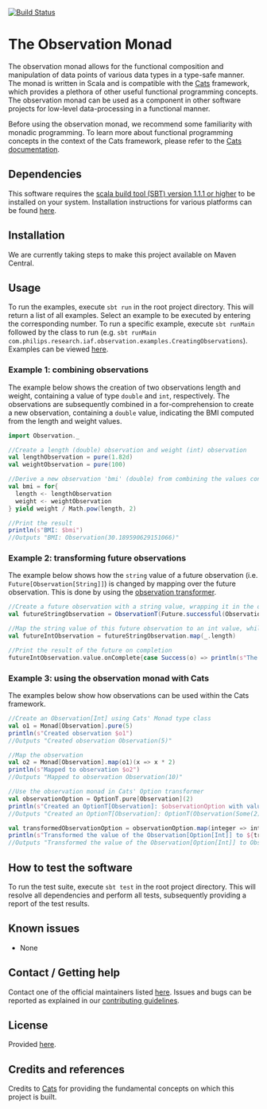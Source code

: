 [![Build Status](https://travis-ci.com/philips-software/iaf-observation.svg?branch=master)](https://travis-ci.com/philips-software/iaf-observation)

The Observation Monad
======

The observation monad allows for the functional composition and manipulation of data points of various data types in a type-safe manner. The monad is written in Scala and is compatible with the [Cats](https://typelevel.org/cats) framework, which provides a plethora of other useful functional programming concepts. The observation monad can be used as a component in other software projects for low-level data-processing in a functional manner.

Before using the observation monad, we recommend some familiarity with monadic programming. To learn more about functional programming concepts in the context of the Cats framework, please refer to the [Cats documentation](https://typelevel.org/cats/typeclasses/monad.html).

## Dependencies

This software requires the [scala build tool (SBT) version 1.1.1 or higher](http://www.scala-sbt.org/) to be installed on your system. Installation instructions for various platforms can be found [here](https://www.scala-sbt.org/1.0/docs/Setup.html).

## Installation

We are currently taking steps to make this project available on Maven Central.

## Usage

To run the examples, execute `sbt run` in the root project directory. This will return a list of all examples. Select an example to be executed by entering the corresponding number. To run a specific example, execute `sbt runMain` followed by the class to run (e.g. `sbt runMain com.philips.research.iaf.observation.examples.CreatingObservations`). Examples can be viewed [here](src/main/scala/com/philips/research/iaf/observation/examples).

### Example 1: combining observations

The example below shows the creation of two observations length and weight, containing a value of type `double` and `int`, respectively. The observations are subsequently combined in a for-comprehension to create a new observation, containing a `double` value, indicating the BMI computed from the length and weight values.

```scala
import Observation._

//Create a length (double) observation and weight (int) observation
val lengthObservation = pure(1.82d)
val weightObservation = pure(100)

//Derive a new observation 'bmi' (double) from combining the values contained in the previous two observations
val bmi = for{
  length <- lengthObservation
  weight <- weightObservation
} yield weight / Math.pow(length, 2)

//Print the result
println(s"BMI: $bmi")
//Outputs "BMI: Observation(30.189590629151066)"
```

### Example 2: transforming future observations

The example below shows how the `string` value of a future observation (i.e. `Future[Observation[String]]`) is changed by mapping over the future observation. This is done by using the [observation transformer](src/main/scala/com/philips/research/iaf/observation/ObservationT.scala).

```scala
//Create a future observation with a string value, wrapping it in the observation transformer
val futureStringObservation = ObservationT(Future.successful(Observation.pure("hi!")))

//Map the string value of this future observation to an int value, while preserving the context of the future observation
val futureIntObservation = futureStringObservation.map(_.length)

//Print the result of the future on completion
futureIntObservation.value.onComplete{case Success(o) => println(s"The future observation completed with result: $o")}
```

### Example 3: using the observation monad with Cats

The examples below show how observations can be used within the Cats framework.

```scala
//Create an Observation[Int] using Cats' Monad type class
val o1 = Monad[Observation].pure(5)
println(s"Created observation $o1")
//Outputs "Created observation Observation(5)"

//Map the observation
val o2 = Monad[Observation].map(o1)(x => x * 2)
println(s"Mapped to observation $o2")
//Outputs "Mapped to observation Observation(10)"

//Use the observation monad in Cats' Option transformer
val observationOption = OptionT.pure[Observation](2)
println(s"Created an OptionT[Observation]: $observationOption with value ${observationOption.value}")
//Outputs "Created an OptionT[Observation]: OptionT(Observation(Some(2))) with value Observation(Some(2))"

val transformedObservationOption = observationOption.map(integer => integer + 5)
println(s"Transformed the value of the Observation[Option[Int]] to ${transformedObservationOption.value}")
//Outputs "Transformed the value of the Observation[Option[Int]] to Observation(Some(7))"
```

## How to test the software

To run the test suite, execute `sbt test` in the root project directory. This will resolve all dependencies and perform all tests, subsequently providing a report of the test results.

## Known issues

- None

## Contact / Getting help

Contact one of the official maintainers listed [here](MAINTAINERS.md). Issues and bugs can be reported as explained in our [contributing guidelines](CONTRIBUTING.md).

## License

Provided [here](LICENSE.md).

## Credits and references

Credits to [Cats](https://typelevel.org/cats/) for providing the fundamental concepts on which this project is built.

